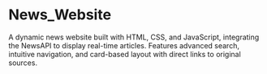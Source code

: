 # News_Website
A dynamic news website built with HTML, CSS, and JavaScript, integrating the NewsAPI to display real-time articles. Features advanced search, intuitive navigation, and card-based layout with direct links to original sources.
